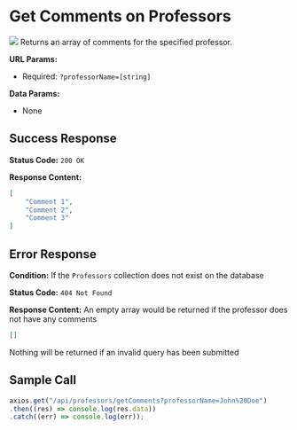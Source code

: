 # Get Comments on Professors
![](https://img.shields.io/badge/%2Fapi%2Fprofessors%2FgetComments-GET-brightgreen?style=flat-square)
Returns an array of comments for the specified professor.

**URL Params:**
- Required: `?professorName=[string]`

**Data Params:**
- None

## Success Response
**Status Code:** `200 OK`

**Response Content:**
```json
[
    "Comment 1",
    "Comment 2",
    "Comment 3"
]
```

## Error Response
**Condition:** If the `Professors` collection does not exist on the database

**Status Code:** `404 Not Found`

**Response Content:**
An empty array would be returned if the professor does not have any comments
```json
[]
```
Nothing will be returned if an invalid query has been submitted


## Sample Call
```js
axios.get("/api/professors/getComments?professorName=John%20Doe")
.then((res) => console.log(res.data))
.catch((err) => console.log(err));
```
